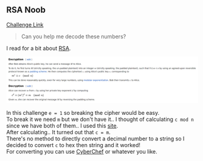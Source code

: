 **RSA Noob**
-------------
[Challenge Link](https://mega.nz/#!al8iDSYB!s5olEDK5zZmYdx1LZU8s4CmYqnynvU_aOUvdQojJPJQ)  

> Can you help me decode these numbers?

I read for a bit about [RSA](https://en.wikipedia.org/wiki/RSA_(cryptosystem)).

![](images/rsa-noob.png)

In this challenge `e = 1` so breaking the cipher would be easy.  
To break it we need `m` but we don't have it.. I thought of calculating `c mod n` since we have both of them.. I used this [site](https://miniwebtool.com/modulo-calculator/?number1=9327565722767258308650643213344542404592011161659991421&number2=245841236512478852752909734912575581815967630033049838269083).  
After calculating.. It turned out that `c = m`.  
There's no method to directly convert a decimal number to a string so I decided to convert `c` to hex then string and it worked!  
For converting you can use [CyberChef](https://gchq.github.io/CyberChef/) or whatever you like.
